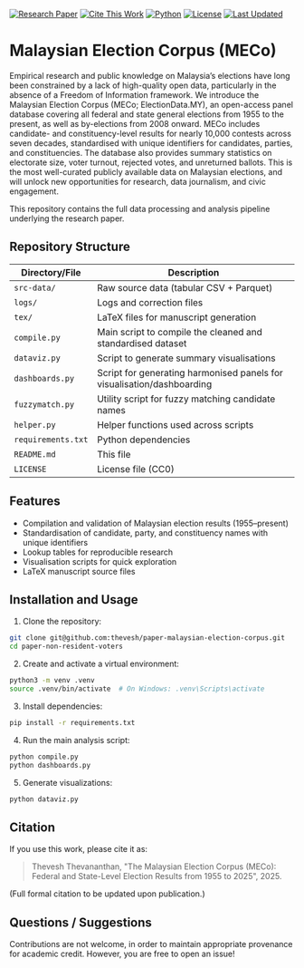 [![Research Paper](https://img.shields.io/badge/project-paper-lightgrey)](#)
[![Cite This Work](https://img.shields.io/badge/citation-notready-red)](#)
[![Python](https://img.shields.io/badge/python-3.11+-blue.svg)](https://www.python.org/)
[![License](https://img.shields.io/badge/license-CC0_1.0-blue.svg)](LICENSE)
[![Last Updated](https://img.shields.io/github/last-commit/thevesh/paper-malaysian-election-corpus)](https://github.com/thevesh/paper-malaysian-election-corpus/commits/main)

# Malaysian Election Corpus (MECo)

Empirical research and public knowledge on Malaysia’s elections have long been constrained by a lack of high-quality open data, particularly in the absence of a Freedom of Information framework. We introduce the Malaysian Election Corpus (MECo; ElectionData.MY), an open-access panel database covering all federal and state general elections from 1955 to the present, as well as by-elections from 2008 onward. MECo includes candidate- and constituency-level results for nearly 10,000 contests across seven decades, standardised with unique identifiers for candidates, parties, and constituencies. The database also provides summary statistics on electorate size, voter turnout, rejected votes, and unreturned ballots. This is the most well-curated publicly available data on Malaysian elections, and will unlock new opportunities for research, data journalism, and civic engagement.

This repository contains the full data processing and analysis pipeline underlying the research paper.

## Repository Structure

| Directory/File                  | Description                                                              |
|---------------------------------|--------------------------------------------------------------------------|
| `src-data/`                     | Raw source data (tabular CSV + Parquet)                                  |
| `logs/`                         | Logs and correction files                                               |
| `tex/`                          | LaTeX files for manuscript generation                                    |
| `compile.py`                    | Main script to compile the cleaned and standardised dataset              |
| `dataviz.py`                    | Script to generate summary visualisations                               |
| `dashboards.py`                 | Script for generating harmonised panels for visualisation/dashboarding   |
| `fuzzymatch.py`                 | Utility script for fuzzy matching candidate names                        |
| `helper.py`                     | Helper functions used across scripts                                     |
| `requirements.txt`              | Python dependencies                                                     |
| `README.md`                     | This file                                                                |
| `LICENSE`                       | License file (CC0)                                                       |

## Features

- Compilation and validation of Malaysian election results (1955–present)
- Standardisation of candidate, party, and constituency names with unique identifiers
- Lookup tables for reproducible research
- Visualisation scripts for quick exploration
- LaTeX manuscript source files

## Installation and Usage

1. Clone the repository:
```bash
git clone git@github.com:thevesh/paper-malaysian-election-corpus.git
cd paper-non-resident-voters
```

2. Create and activate a virtual environment:
```bash
python3 -m venv .venv
source .venv/bin/activate  # On Windows: .venv\Scripts\activate
```

3. Install dependencies:
```bash
pip install -r requirements.txt
```

4. Run the main analysis script:
```bash
python compile.py
python dashboards.py
```

5. Generate visualizations:
```bash
python dataviz.py
```

## Citation

If you use this work, please cite it as:

> Thevesh Thevananthan, "The Malaysian Election Corpus (MECo): Federal and State-Level Election Results from 1955 to 2025", 2025.

(Full formal citation to be updated upon publication.)


## Questions / Suggestions

Contributions are not welcome, in order to maintain appropriate provenance for academic credit. However, you are free to open an issue!

